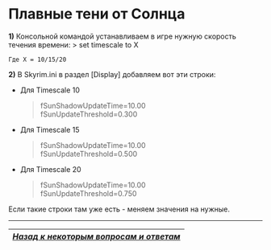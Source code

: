 # Плавные тени от Солнца

**1)** Консольной командой устанавливаем в игре нужную скорость течения времени:
    > set timescale to X

    Где X = 10/15/20

**2)** В Skyrim.ini в раздел [Display] добавляем вот эти строки:
+ Для Timescale 10

    > fSunShadowUpdateTime=10.00  
    > fSunUpdateThreshold=0.300

+ Для Timescale 15

    > fSunShadowUpdateTime=10.00  
    > fSunUpdateThreshold=0.500

+ Для Timescale 20

    > fSunShadowUpdateTime=10.00  
    > fSunUpdateThreshold=0.750

Если такие строки там уже есть - меняем значения на нужные.

------

|[*Назад к некоторым вопросам и ответам*](../02_Self-Help/01_Некоторые_вопросы_и_ответы.md)|
|:---:|
